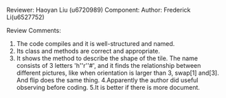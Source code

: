 Reviewer: Haoyan Liu (u6720989)
Component: <Help method: getShape>
Author: Frederick Li(u6527752)

Review Comments:

1. The code compiles and it is well-structured and named.
2. Its class and methods are correct and appropriate.
3. It shows the method to describe the shape of the tile. The name consists of 3 letters 'h''r''#',
and it finds the relationship between different pictures, like when orientation is larger than 3, swap[1]
and[3]. And flip does the same thing.
4.Apparently the author did useful observing before coding.
5.It is better if there is more document.